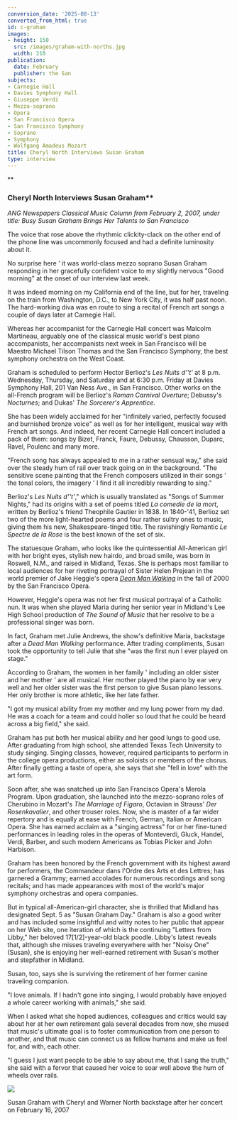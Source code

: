 ```yaml
---
conversion_date: '2025-08-13'
converted_from_html: true
id: c-graham
images:
- height: 150
  src: /images/graham-with-norths.jpg
  width: 210
publication:
  date: February
  publisher: the San
subjects:
- Carnegie Hall
- Davies Symphony Hall
- Giuseppe Verdi
- Mezzo-soprano
- Opera
- San Francisco Opera
- San Francisco Symphony
- Soprano
- Symphony
- Wolfgang Amadeus Mozart
title: Cheryl North Interviews Susan Graham
type: interview
---
```


**
### Cheryl North Interviews Susan Graham**

*ANG Newspapers Classical Music
 Column from February 2, 2007, under title:
 Busy Susan Graham Brings Her Talents to San Francisco*

The voice that rose above the rhythmic clickity-clack on the other end of the phone line was uncommonly focused and had a definite luminosity about it.

No surprise here ' it was world-class mezzo soprano Susan Graham responding in her gracefully confident voice to my slightly nervous "Good morning" at the onset of our interview last week.

It was indeed morning on my California end of the line, but for her, traveling on the train from Washington, D.C., to New York City, it was half past noon. The hard-working diva was en route to sing a recital of French art songs a couple of days later at Carnegie Hall.

Whereas her accompanist for the Carnegie Hall concert was Malcolm Martineau, arguably one of the classical music world's best piano accompanists, her accompanists next week in San Francisco will be Maestro Michael Tilson Thomas and the San Francisco Symphony, the best symphony orchestra on the West Coast.

Graham is scheduled to perform Hector Berlioz's *Les Nuits d''t'* at 8 p.m. Wednesday, Thursday, and Saturday and at 6:30 p.m. Friday at Davies Symphony Hall, 201 Van Ness Ave., in San Francisco. Other works on the all-French program will be Berlioz's *Roman Carnival Overture*; Debussy's *Nocturnes*; and Dukas' *The Sorcerer's Apprentice*.

She has been widely acclaimed for her "infinitely varied, perfectly focused and burnished bronze voice" as well as for her intelligent, musical way with French art songs. And indeed, her recent Carnegie Hall concert included a pack of them: songs by Bizet, Franck, Faure, Debussy, Chausson, Duparc, Ravel, Poulenc and many more.

"French song has always appealed to me in a rather sensual way," she said over the steady hum of rail over track going on in the background. "The sensitive scene painting that the French composers utilized in their songs ' the tonal colors, the imagery ' I find it all incredibly rewarding to sing."

Berlioz's *Les Nuits d''t'*," which is usually translated as "Songs of Summer Nights," had its origins with a set of poems titled *La comedie de la mort*, written by Berlioz's friend Theophile Gautier in 1838. In 1840-'41, Berlioz set two of the more light-hearted poems and four rather sultry ones to music, giving them his new, Shakespeare-tinged title. The ravishingly Romantic *Le Spectre de la Rose* is the best known of the set of six.

The statuesque Graham, who looks like the quintessential All-American girl with her bright eyes, stylish new hairdo, and broad smile, was born in Roswell, N.M., and raised in Midland, Texas. She is perhaps most familiar to local audiences for her riveting portrayal of Sister Helen Prejean in the world premier of Jake Heggie's opera [*Dean Man Walking*](c-articles-deadman) in the fall of 2000 by the San Francisco Opera.

However, Heggie's opera was not her first musical portrayal of a Catholic nun. It was when she played Maria during her senior year in Midland's Lee High School production of *The Sound of Music* that her resolve to be a professional singer was born.

In fact, Graham met Julie Andrews, the show's definitive Maria, backstage after a *Dead Man Walking* performance. After trading compliments, Susan took the opportunity to tell Julie that she "was the first nun I ever played on stage."

According to Graham, the women in her family ' including an older sister and her mother ' are all musical. Her mother played the piano by ear very well and her older sister was the first person to give Susan piano lessons. Her only brother is more athletic, like her late father.

"I got my musical ability from my mother and my lung power from my dad. He was a coach for a team and could holler so loud that he could be heard across a big field," she said.

Graham has put both her musical ability and her good lungs to good use. After graduating from high school, she attended Texas Tech University to study singing. Singing classes, however, required participants to perform in the college opera productions, either as soloists or members of the chorus. After finally getting a taste of opera, she says that she "fell in love" with the art form.

Soon after, she was snatched up into San Francisco Opera's Merola Program. Upon graduation, she launched into the mezzo-soprano roles of Cherubino in Mozart's *The Marriage of Figaro*, Octavian in Strauss' *Der Rosenkavalier*, and other trouser roles. Now, she is master of a far wider repertory and is equally at ease with French, German, Italian or American Opera. She has earned acclaim as a "singing actress" for or her fine-tuned performances in leading roles in the operas of Monteverdi, Gluck, Handel, Verdi, Barber, and such modern Americans as Tobias Picker and John Harbison.

Graham has been honored by the French government with its highest award for performers, the Commandeur dans l'Ordre des Arts et des Lettres; has garnered a Grammy; earned accolades for numerous recordings and song recitals; and has made appearances with most of the world's major symphony orchestras and opera companies.

But in typical all-American-girl character, she is thrilled that Midland has designated Sept. 5 as "Susan Graham Day."
Graham is also a good writer and has included some insightful and witty notes to her public that appear on her Web site, one iteration of which is the continuing "Letters from Libby," her beloved 17[1/2]-year-old black poodle. Libby's latest reveals that, although she misses traveling everywhere with her "Noisy One" (Susan), she is enjoying her well-earned retirement with Susan's mother and stepfather in Midland.

Susan, too, says she is surviving the retirement of her former canine traveling companion.

"I love animals. If I hadn't gone into singing, I would probably have enjoyed a whole career working with animals," she said.

When I asked what she hoped audiences, colleagues and critics would say about her at her own retirement gala several decades from now, she mused that music's ultimate goal is to foster communication from one person to another, and that music can connect us as fellow humans and make us feel for, and with, each other.

"I guess I just want people to be able to say about me, that I sang the truth," she said with a fervor that caused her voice to soar well above the hum of wheels over rails.

![](/images/graham-with-norths.jpg)

Susan Graham with Cheryl and Warner North backstage after her concert on February 16, 2007


